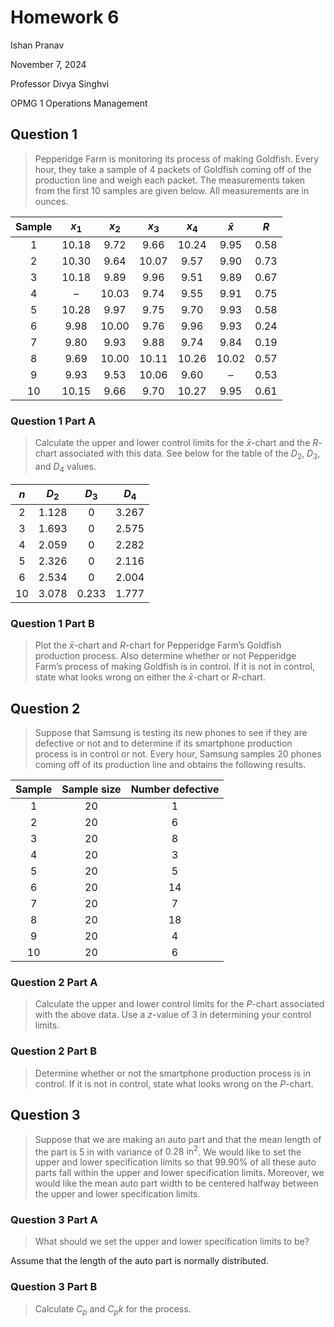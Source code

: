 # Homework 6

Ishan Pranav

November 7, 2024

Professor Divya Singhvi

OPMG 1 Operations Management

## Question 1

> Pepperidge Farm is monitoring its process of making Goldfish. Every hour, they
> take a sample of 4 packets of Goldfish coming off of the production line and
> weigh each packet. The measurements taken from the first 10 samples are given
> below. All measurements are in ounces.

| Sample | $x_1$ | $x_2$ | $x_3$ | $x_4$ | $\bar{x}$ | $R$ |
|:------:|:-----:|:-----:|:-----:|:-----:|:---------:|:---:|
| 1 | 10.18 | 9.72 | 9.66 | 10.24 | 9.95 | 0.58 |
| 2 | 10.30 | 9.64 | 10.07 | 9.57 | 9.90 | 0.73 |
| 3 | 10.18 | 9.89 | 9.96 | 9.51 | 9.89 | 0.67 |
| 4 | – | 10.03 | 9.74 | 9.55 | 9.91 | 0.75 |
| 5 | 10.28 | 9.97 | 9.75 | 9.70 | 9.93 | 0.58 |
| 6 | 9.98 | 10.00 | 9.76 | 9.96 | 9.93 | 0.24 |
| 7 | 9.80 | 9.93 | 9.88 | 9.74 | 9.84 | 0.19 |
| 8 | 9.69 | 10.00 | 10.11 | 10.26 | 10.02 | 0.57 |
| 9 | 9.93 | 9.53 | 10.06 | 9.60 | – | 0.53 |
| 10 | 10.15 | 9.66 | 9.70 | 10.27 | 9.95 | 0.61 |

### Question 1 Part A

> Calculate the upper and lower control limits for the $\bar{x}$-chart and the
> $R$-chart associated with this data. See below for the table of the $D_2$,
> $D_3$, and $D_4$ values.

| $n$ | $D_2$ | $D_3$ | $D_4$ |
|:---:|:-----:|:-----:|:-----:|
| 2 | 1.128 | 0 | 3.267 |
| 3 | 1.693 | 0 | 2.575 |
| 4 | 2.059 | 0 | 2.282 |
| 5 | 2.326 | 0 | 2.116 |
| 6 | 2.534 | 0 | 2.004 |
| 10 | 3.078 | 0.233 | 1.777 |

### Question 1 Part B

> Plot the $\bar{x}$-chart and $R$-chart for Pepperidge Farm’s Goldfish
> production process. Also determine whether or not Pepperidge Farm’s process of
> making Goldfish is in control. If it is not in control, state what looks wrong
> on either the $\bar{x}$-chart or $R$-chart.

## Question 2

> Suppose that Samsung is testing its new phones to see if they are defective or
> not and to determine if its smartphone production process is in control or
> not. Every hour, Samsung samples 20 phones coming off of its production line
> and obtains the following results.

| Sample | Sample size | Number defective |
|:------:|:-----------:|:----------------:|
| 1 | 20 | 1 |
| 2 | 20 | 6 |
| 3 | 20 | 8 |
| 4 | 20 | 3 |
| 5 | 20 | 5 |
| 6 | 20 | 14 |
| 7 | 20 | 7 |
| 8 | 20 | 18 |
| 9 | 20 | 4 |
| 10 | 20 | 6 |

### Question 2 Part A

> Calculate the upper and lower control limits for the $P$-chart associated with
> the above data. Use a $z$-value of $3$ in determining your control limits.

### Question 2 Part B

> Determine whether or not the smartphone production process is in control. If
> it is not in control, state what looks wrong on the $P$-chart.

## Question 3

> Suppose that we are making an auto part and that the mean length of the part
> is $5\text{ in}$ with variance of $0.28\text{ in}^2$. We would like to set the
> upper and lower specification limits so that $99.90\%$ of all these auto parts
> fall within the upper and lower specification limits. Moreover, we would like
> the mean auto part width to be centered halfway between the upper and lower
> specification limits.

### Question 3 Part A

> What should we set the upper and lower specification limits to be?

Assume that the length of the auto part is normally distributed.

### Question 3 Part B

> Calculate $C_p$ and $C_pk$ for the process.
